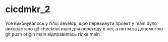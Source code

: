 # cicdmkr_2

Усе виконувалось у гілці develop, щоб перекинути проект у main було викорастано git checkout main для переходу в неї, а потім за допомогою git push origin main відправилась гілка main
